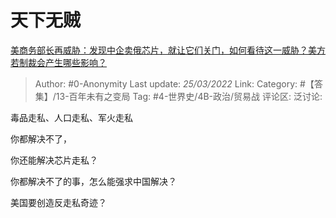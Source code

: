 # 天下无贼
[美商务部长再威胁：发现中企卖俄芯片，就让它们关门，如何看待这一威胁？美方若制裁会产生哪些影响？](https://www.zhihu.com/question/523805598/answer/2405884202)

> Author: #0-Anonymity
> Last update: *25/03/2022*
> Link:
> Category: #【答集】/13-百年未有之变局
> Tag: #4-世界史/4B-政治/贸易战
> 评论区:
> 泛讨论:

毒品走私、人口走私、军火走私

你都解决不了，

你还能解决芯片走私？

你都解决不了的事，怎么能强求中国解决？

美国要创造反走私奇迹？
